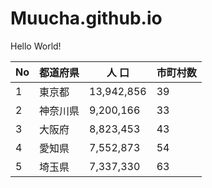 # Muucha.github.io
Hello World!

No| 都道府県 | 人 口 | 市町村数
-|--------|---------|-------
1| 東京都   | 13,942,856 | 39
2| 神奈川県 | 9,200,166  | 33
3| 大阪府   | 8,823,453  | 43
4| 愛知県   | 7,552,873  | 54
5| 埼玉県   | 7,337,330  | 63
